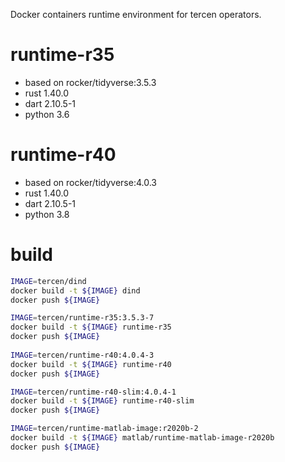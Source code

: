 
Docker containers runtime environment for tercen operators.

# runtime-r35
- based on rocker/tidyverse:3.5.3
- rust 1.40.0
- dart 2.10.5-1
- python 3.6

# runtime-r40
- based on rocker/tidyverse:4.0.3
- rust 1.40.0
- dart 2.10.5-1
- python 3.8
 
# build

```bash
IMAGE=tercen/dind
docker build -t ${IMAGE} dind
docker push ${IMAGE}

IMAGE=tercen/runtime-r35:3.5.3-7
docker build -t ${IMAGE} runtime-r35
docker push ${IMAGE}
 
IMAGE=tercen/runtime-r40:4.0.4-3
docker build -t ${IMAGE} runtime-r40
docker push ${IMAGE}

IMAGE=tercen/runtime-r40-slim:4.0.4-1
docker build -t ${IMAGE} runtime-r40-slim
docker push ${IMAGE}

IMAGE=tercen/runtime-matlab-image:r2020b-2
docker build -t ${IMAGE} matlab/runtime-matlab-image-r2020b
docker push ${IMAGE}
```
  
 

